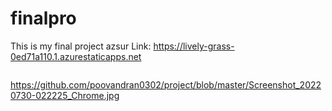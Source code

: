 # finalpro
This is my final project 
azsur Link:  https://lively-grass-0ed71a110.1.azurestaticapps.net


<img>


https://github.com/poovandran0302/project/blob/master/Screenshot_20220730-022225_Chrome.jpg




